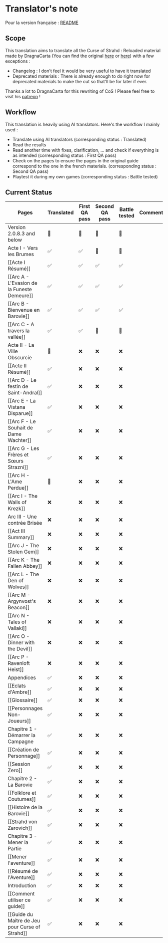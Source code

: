 # Translator's note

Pour la version française : [README](README.md)

## Scope

This translation aims to translate all the Curse of Strahd : Reloaded material made by DragnaCarta (You can find the original [here](https://www.strahdreloaded.com) or [here](https://github.com/DragnaCarta/Curse-of-Strahd-Reloaded)) with a few exceptions :
- Changelog : I don't feel it would be very useful to have it translated
- Deprecated materials : There is already enough to do right now for deprecated materials to make the cut so that'll be for later if ever.

Thanks a lot to DragnaCarta for this rewriting of CoS ! Please feel free to visit his [patreon](https://www.patreon.com/DragnaCarta) ! 

## Workflow
This translation is heavily using AI translators. Here's the workflow I mainly used :
- Translate using AI translators (corresponding status : Translated)
- Read the results
- Read another time with fixes, clarification, ... and check if everything is as intended (corresponding status : First QA pass)
- Check on the pages to ensure the pages in the original guide correspond to the one in the french materials. (corresponding status : Second QA pass)
- Playtest it during my own games (corresponding status : Battle tested)

## Current Status

| Pages                                           | Translated | First QA pass | Second QA pass | Battle tested | Comments |
| ----------------------------------------------- | ---------- | ------------- | -------------- | ------------- | -------- |
| Version 2.0.8.3 and below                       | 🚧         | 🚧            | 🚧             | 🚧            |          |
| Acte I - Vers les Brumes                        | ✅<br>      | ✅             | 🚧             | 🚧            |          |
| [[Acte I Résumé]]                               | ✅          | ✅             | ✅              | ✅             |          |
| [[Arc A - L'Evasion de la Funeste Demeure]]     | ✅          | ✅             | ✅              | ✅             |          |
| [[Arc B - Bienvenue en Barovie]]                | ✅          | ✅             | ✅              | ✅             |          |
| [[Arc C - A travers la vallée]]                 | ✅          | ✅             | 🚧             | 🚧            |          |
| Acte II - La Ville Obscurcie                    | 🚧         | ❌             | ❌              | ❌             |          |
| [[Acte II Résumé]]                              | ✅          | ❌             | ❌              | ❌             |          |
| [[Arc D - Le festin de Saint-Andral]]           | ✅          | ❌             | ❌              | ❌             |          |
| [[Arc E - La Vistana Disparue]]                 | ✅          | ❌             | ❌              | ❌             |          |
| [[Arc F - Le Souhait de Dame Wachter]]          | ✅          | ❌             | ❌              | ❌             |          |
| [[Arc G - Les Frères et Sœurs Strazni]]         | ✅          | ❌             | ❌              | ❌             |          |
| [[Arc H - L'Ame Perdue]]                        | 🚧         | ❌             | ❌              | ❌             |          |
| [[Arc I - The Walls of Krezk]]                  | ❌          | ❌             | ❌              | ❌             |          |
| Arc III - Une contrée Brisée                    | ❌          | ❌             | ❌              | ❌             |          |
| [[Act III Summary]]                             | ❌          | ❌             | ❌              | ❌             |          |
| [[Arc J - The Stolen Gem]]                      | ❌          | ❌             | ❌              | ❌             |          |
| [[Arc K - The Fallen Abbey]]                    | ❌          | ❌             | ❌              | ❌             |          |
| [[Arc L - The Den of Wolves]]                   | ❌          | ❌             | ❌              | ❌             |          |
| [[Arc M - Argynvost's Beacon]]                  | ❌          | ❌             | ❌              | ❌             |          |
| [[Arc N - Tales of Vallaki]]                    | ❌          | ❌             | ❌              | ❌             |          |
| [[Arc O - Dinner with the Devil]]               | ❌          | ❌             | ❌              | ❌             |          |
| [[Arc P - Ravenloft Heist]]                     | ❌          | ❌             | ❌              | ❌             |          |
| Appendices                                      | ✅          | ❌             | ❌              | ❌             |          |
| [[Eclats d'Ambre]]                              | ✅          | ❌             | ❌              | ❌             |          |
| [[Glossaire]]                                   | ✅          | ❌             | ❌              | ❌             |          |
| [[Personnages Non-Joueurs]]                     | ✅          | ❌             | ❌              | ❌             |          |
| Chapitre 1 - Démarrer la Campagne               | ✅          | ❌             | ❌              | ❌             |          |
| [[Création de Personnage]]                      | ✅          | ❌             | ❌              | ❌             |          |
| [[Session Zero]]                                | ✅          | ❌             | ❌              | ❌             |          |
| Chapitre 2 - La Barovie                         | ✅          | ❌             | ❌              | ❌             |          |
| [[Folklore et Coutumes]]                        | ✅          | ❌             | ❌              | ❌             |          |
| [[Histoire de la Barovie]]                      | ✅          | ❌             | ❌              | ❌             |          |
| [[Strahd von Zarovich]]                         | ✅          | ❌             | ❌              | ❌             |          |
| Chapitre 3 - Mener la Partie                    | ✅          | ❌             | ❌              | ❌             |          |
| [[Mener l'aventure]]                            | ✅          | ❌             | ❌              | ❌             |          |
| [[Résumé de l'Aventure]]                        | ✅          | ❌             | ❌              | ❌             |          |
| Introduction                                    | ✅          | ❌             | ❌              | ❌             |          |
| [[Comment utiliser ce guide]]                   | ✅          | ❌             | ❌              | ❌             |          |
| [[Guide du Maître de Jeu pour Curse of Strahd]] | ✅          | ❌             | ❌              | ❌             |          |
